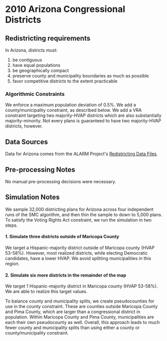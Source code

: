# 2010 Arizona Congressional Districts

## Redistricting requirements
In Arizona, districts must:

1. be contiguous
1. have equal populations
1. be geographically compact
1. preserve county and municipality boundaries as much as possible
1. favor competitive districts to the extent practicable


### Algorithmic Constraints
We enforce a maximum population deviation of 0.5%.
We add a county/municipality constraint, as described below.
We add a VRA constraint targeting two majority-HVAP districts which are also substantially majority-minority.
Not every plans is guaranteed to have two majority-HVAP districts, however.

## Data Sources
Data for Arizona comes from the ALARM Project's [Redistricting Data Files](https://alarm-redist.github.io/posts/2021-08-10-census-2020/).

## Pre-processing Notes
No manual pre-processing decisions were necessary.

## Simulation Notes
We sample 32,000 districting plans for Arizona across four independent runs of the SMC algorithm, and then thin the sample to down to 5,000 plans.
To satisfy the Voting Rights Act constraint, we run the simulation in two steps.

#### 1. Simulate three districts outside of Maricopa County
We target a Hispanic-majority district outside of Maricopa county (HVAP 53-58%).
However, most realized districts, while electing Democratic candidates, have a lower HVAP.
We avoid splitting municipalities in this region.


#### 2. Simulate six more districts in the remainder of the map
We target 1 Hispanic-majority district in Maricopa county (HVAP 53-58%).
We are able to realize this target values.

To balance county and municipality splits, we create pseudocounties for use in the county constraint.
These are counties outside Maricopa County and Pima County, which are larger than a congressional district in population.
Within Maricopa County and Pima County, municipalities are each their own pseudocounty as well.
Overall, this approach leads to much fewer county and municipality splits than using either a county or county/municipality constraint.
